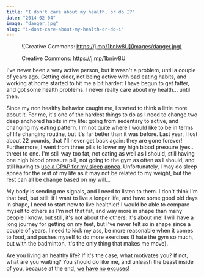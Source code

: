 ```yaml
---
title: "I don't care about my health, or do I?"
date: "2014-02-04"
image: "danger.jpg"
slug: "i-dont-care-about-my-health-or-do-i"
---
```


<figure>

![Creative Commons: https://j.mp/1bniw8U](images/danger.jpg)

<figcaption>

Creative Commons: https://j.mp/1bniw8U

</figcaption>

</figure>

I've never been a very active person, but it wasn't a problem, until a couple of years ago. Getting older, not being active with bad eating habits, and working at home started to hit me a bit harder: I have begun to get fatter, and got some health problems. I never really care about my health... until then.

Since my non healthy behavior caught me, I started to think a little more about it. For me, it's one of the hardest things to do as I need to change two deep anchored habits in my life: going from sedentary to active, and changing my eating pattern. I'm not quite where I would like to be in terms of life changing routine, but it's far better than it was before. Last year, I lost about 22 pounds, that I'll never get back again: they are gone forever! Furthermore, I went from three pills to lower my high blood pressure (yes.. three) to one. I'm still way too fat, not eating as well as I should, still having one high blood pressure pill, not going to the gym as often as I should, and still having to [use a CPAP for my sleep apnea](http://fred.dev/living-with-sleep-apnea/ "Living with sleep apnea"). Unfortunately, I may do sleep apnea for the rest of my life as it may not be related to my weight, but the rest can all be change based on my will...

My body is sending me signals, and I need to listen to them. I don't think I'm that bad, but still: if I want to live a longer life, and have some good old days in shape, I need to start now to live healthier! I would be able to compare myself to others as I'm not that fat, and way more in shape than many people I know, but still, it's not about the others: it's about me! I will have a long journey for getting on my feet, but I've never felt so in shape since a couple of years. I need to kick my ass, be more reasonable when it comes to food, and pushes myself to do more exercises (I hate the gym so much, but with the badminton, it's the only thing that makes me move).

Are you living an healthy life? If it's the case, what motivates you? If not, what are you waiting? You should do like me, and unleash the beast inside of you, because at the end, [we have no excuses](http://fred.dev/you-have-no-excuses-just-do-it/ "You have no excuses: just do it!")!

